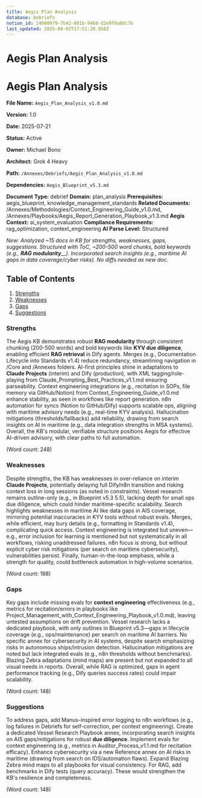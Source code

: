 ```yaml
---
title: Aegis Plan Analysis
database: Debriefs
notion_id: 24080979-7b42-801b-9468-d2e9f8a86c7b
last_updated: 2025-08-02T17:51:28.950Z
---
```


# Aegis Plan Analysis


# Aegis Plan Analysis


**File Name:** `Aegis_Plan_Analysis_v1.0.md`


**Version:** 1.0


**Date:** 2025-07-21


**Status:** Active


**Owner:** Michael Bono


**Architect:** Grok 4 Heavy


**Path:** `/Annexes/Debriefs/Aegis_Plan_Analysis_v1.0.md`


**Dependencies:** `Aegis_Blueprint_v5.3.md`


**Document Type:** debrief
**Domain:** plan_analysis
**Prerequisites:** aegis_blueprint, knowledge_management_standards
**Related Documents:** /Annexes/Methodologies/Context_Engineering_Guide_v1.0.md, /Annexes/Playbooks/Aegis_Report_Generation_Playbook_v1.3.md
**Aegis Context:** ai_system_evaluation
**Compliance Requirements:** rag_optimization, context_engineering
**AI Parse Level:** Structured


_New: Analyzed ~15 docs in KB for strengths, weaknesses, gaps, suggestions. Structured with ToC, ~200-500 word chunks, bold keywords (e.g.,_ _**RAG modularity**__). Incorporated search insights (e.g., maritime AI gaps in data coverage/cyber risks). No diffs needed as new doc._


## Table of Contents

1. [Strengths](https://www.notion.so/238809797b4280eb8ebedc8831cecb0d?v=238809797b428016b5d0000c8a271427&p=240809797b42801b9468d2e9f8a86c7b&pm=s#strengths)
2. [Weaknesses](https://www.notion.so/238809797b4280eb8ebedc8831cecb0d?v=238809797b428016b5d0000c8a271427&p=240809797b42801b9468d2e9f8a86c7b&pm=s#weaknesses)
3. [Gaps](https://www.notion.so/238809797b4280eb8ebedc8831cecb0d?v=238809797b428016b5d0000c8a271427&p=240809797b42801b9468d2e9f8a86c7b&pm=s#gaps)
4. [Suggestions](https://www.notion.so/238809797b4280eb8ebedc8831cecb0d?v=238809797b428016b5d0000c8a271427&p=240809797b42801b9468d2e9f8a86c7b&pm=s#suggestions)

### Strengths


The Aegis KB demonstrates robust **RAG modularity** through consistent chunking (200-500 words) and bold keywords like **KYV due diligence**, enabling efficient **RAG retrieval** in Dify agents. Merges (e.g., Documentation Lifecycle into Standards v1.4) reduce redundancy, streamlining navigation in /Core and /Annexes folders. AI-first principles shine in adaptations to **Claude Projects** (interim) and Dify (production), with XML tagging/role-playing from Claude_Prompting_Best_Practices_v1.1.md ensuring parseability. Context engineering integrations (e.g., recitation in SOPs, file memory via GitHub/Notion) from Context_Engineering_Guide_v1.0.md enhance stability, as seen in workflows like report generation. n8n automation for syncs (Notion to GitHub/Dify) supports scalable ops, aligning with maritime advisory needs (e.g., real-time KYV analysis). Hallucination mitigations (thresholds/fallbacks) add reliability, drawing from search insights on AI in maritime (e.g., data integration strengths in MSA systems). Overall, the KB's modular, verifiable structure positions Aegis for effective AI-driven advisory, with clear paths to full automation.


(Word count: 248)


### Weaknesses


Despite strengths, the KB has weaknesses in over-reliance on interim **Claude Projects**, potentially delaying full Dify/n8n transition and risking context loss in long sessions (as noted in constraints). Vessel research remains outline-only (e.g., in Blueprint v5.3 5.5), lacking depth for small ops due diligence, which could hinder maritime-specific scalability. Search highlights weaknesses in maritime AI like data gaps in AIS coverage, mirroring potential inaccuracies in KYV tools without robust evals. Merges, while efficient, may bury details (e.g., formatting in Standards v1.4), complicating quick access. Context engineering is integrated but uneven—e.g., error inclusion for learning is mentioned but not systematically in all workflows, risking unaddressed failures. n8n focus is strong, but without explicit cyber risk mitigations (per search on maritime cybersecurity), vulnerabilities persist. Finally, human-in-the-loop emphasis, while a strength for quality, could bottleneck automation in high-volume scenarios.


(Word count: 198)


### Gaps


Key gaps include missing evals for **context engineering** effectiveness (e.g., metrics for recitation/errors in playbooks like Project_Management_with_Context_Engineering_Playbook_v1.0.md), leaving untested assumptions on drift prevention. Vessel research lacks a dedicated playbook, with only outlines in Blueprint v5.3—gaps in lifecycle coverage (e.g., ops/maintenance) per search on maritime AI barriers. No specific annex for cybersecurity in AI systems, despite search emphasizing risks in autonomous ships/intrusion detection. Hallucination mitigations are noted but lack integrated evals (e.g., n8n thresholds without benchmarks). Blazing Zebra adaptations (mind maps) are present but not expanded to all visual needs in reports. Overall, while RAG is optimized, gaps in agent performance tracking (e.g., Dify queries success rates) could impair scalability.


(Word count: 148)


### Suggestions


To address gaps, add Manus-inspired error logging to n8n workflows (e.g., log failures in Debriefs for self-correction, per context engineering). Create a dedicated Vessel Research Playbook annex, incorporating search insights on AIS gaps/mitigations for robust **due diligence**. Implement evals for context engineering (e.g., metrics in Auditor_Process_v1.1.md for recitation efficacy). Enhance cybersecurity via a new Reference annex on AI risks in maritime (drawing from search on IDS/automation flaws). Expand Blazing Zebra mind maps to all playbooks for visual consistency. For RAG, add benchmarks in Dify tests (query accuracy). These would strengthen the KB's resilience and completeness.


(Word count: 148)


